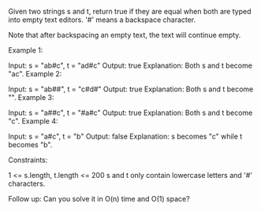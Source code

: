 Given two strings s and t, return true if they are equal when both are typed into empty text editors. '#' means a backspace character.

Note that after backspacing an empty text, the text will continue empty.

Example 1:

Input: s = "ab#c", t = "ad#c"
Output: true
Explanation: Both s and t become "ac".
Example 2:

Input: s = "ab##", t = "c#d#"
Output: true
Explanation: Both s and t become "".
Example 3:

Input: s = "a##c", t = "#a#c"
Output: true
Explanation: Both s and t become "c".
Example 4:

Input: s = "a#c", t = "b"
Output: false
Explanation: s becomes "c" while t becomes "b".

Constraints:

1 <= s.length, t.length <= 200
s and t only contain lowercase letters and '#' characters.

Follow up: Can you solve it in O(n) time and O(1) space?
